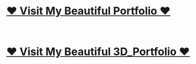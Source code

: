 <div>
  <a href="https://jayempire.vercel.app/" target="_blank">
    <h1><a href="https://jayempire.vercel.app/" target="_blank">
    ❤️️ Visit My Beautiful Portfolio ❤️️
</a></h1>
</a>
<br />
</div>
<div>
  <a href="https://jayempire-3d.vercel.app/" target="_blank">
    <h1><a href="https://jayempire-3d.vercel.app/" target="_blank">
    ❤️️ Visit My Beautiful 3D_Portfolio ❤️️
</a></h1>
</a>
<br />
</div>
